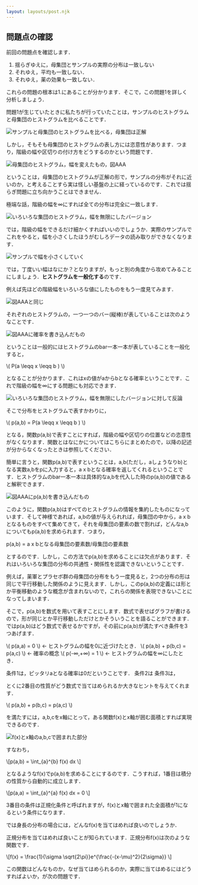 ```yaml
---
layout: layouts/post.njk
---
```


## 問題点の確認

前回の問題点を確認します．

1. 揺らぎゆえに，母集団とサンプルの実際の分布は一致しない
2. それゆえ，平均も一致しない．
3. それゆえ，薬の効果も一致しない．

これらの問題の根本は1.にあることが分かります．そこで，この問題1を詳しく分析しましょう．

問題1が生じていたときに私たちが行っていたことは，サンプルのヒストグラムと母集団のヒストグラムを比べることです．

![サンプルと母集団のヒストグラムを比べる，母集団は正解]()

しかし，そもそも母集団のヒストグラムの表し方には恣意性があります．つまり，階級の幅や区切りの付け方をどうするのかという問題です．

![母集団のヒストグラム，幅を変えたもの，図AAA]()

ということは，母集団のヒストグラムが正解の形で，サンプルの分布がそれに近いのか，と考えることすら実は怪しい基盤の上に経っているのです．これでは揺らぎ問題に立ち向かうことはできません．

極端な話，階級の幅を∞にすれば全ての分布は完全に一致します．

![いろいろな集団のヒストグラム，幅を無限にしたバージョン]()

では，階級の幅をできるだけ細かくすればいいのでしょうか．実際のサンプルでこれをやると，幅を小さくしたほうがむしろデータの読み取りができなくなります．

![サンプルで幅を小さくしていく]()

では，丁度いい幅はなにか？となりますが，もっと別の角度から攻めてみることにしましょう．**ヒストグラムを一般化する**のです．

例えば先ほどの階級幅をいろいろな値にしたものをもう一度見てみます．

![図AAAと同じ]()

それぞれのヒストグラムの，一つ一つのバー(縦棒)が表していることは次のようなことです．

![図AAAに確率を書き込んだもの]()

ということは一般的にはヒストグラムのbar一本一本が表していることを一般化すると，

\\( P(a \leqq x \leqq b ) \\)

となることが分かります．これはxの値がaからbとなる確率ということです．これで階級の幅を∞にする問題にも対応できます．

![いろいろな集団のヒストグラム，幅を無限にしたバージョンに対して反論]()

そこで分布をヒストグラムで表すかわりに，

\\( p(a,b) =  P(a \leqq x \leqq b ) \\) 

となる，関数p(a,b)で表すことにすれば，階級の幅や区切りの位置などの恣意性がなくなります．関数とはなにかについてはこちらにまとめたので，以降の記述が分からなくなったときは参照してください．

簡単に言うと，関数p(a,b)で表すということは，a,b(ただし，aしょうなりb)となる実数a,bをpに入力すると，a x bとなる確率を返してくれるということです．ヒストグラムのbar一本一本は具体的なa,bを代入した時のp(a,b)の値であると解釈できます．

![図AAAにp(a,b)を書き込んだもの]()

このように，関数p(a,b)はすべてのヒストグラムの情報を集約したものになっています．そして神様であれば，a,bの値が与えられれば，母集団の中から，a x bとなるものをすべて集めてきて，それを母集団の要素の数で割れば，どんなa,bについてもp(a,b)を求められます．つまり，

p(a,b) = a x bとなる母集団の要素数/母集団の要素数

とするのです．しかし，この方法でp(a,b)を求めることには欠点があります．それはいろいろな集団の分布の共通性・関係性を認識できないということです．

例えば，薬軍とプラセボ群の母集団の分布をもう一度見ると，2つの分布の形は同じで平行移動した関係のように見えます．しかし，このp(a,b)の定義には形とか平衡移動のような概念が含まれないので，これらの関係を表現できないことになってしまいます．

そこで，p(a,b)を数式を用いて表すことにします．数式で表せばグラフが書けるので，形が同じとか平行移動しただけとかそういうことを語ることができます．ではp(a,b)はどう数式で表せるかですが，その前にp(a,b)が満たすべき条件を3つあげます．

\\( p(a,a) = 0 \\) ← ヒストグラムの幅を0に近づけたとき．
\\( p(a,b) + p(b,c) = p(a,c) \\) ← 確率の概念
\\( p(-∞,+∞) = 1 \\)  ← ヒストグラムの幅を∞にしたとき．

条件1は，ピッタリaとなる確率は0だということです．
条件2は
条件3は，

とくに2番目の性質がどう数式で当てはめられるか大きなヒントを与えてくれます．

\\( p(a,b) + p(b,c) = p(a,c) \\)

を満たすには，a,b,cをx軸にとって，ある関数f(x)とx軸が囲む面積とすれば実現できるのです．

![f(x)とx軸のa,b,cで囲まれた部分]()

すなわち，

\\[p(a,b) =  \int_{a}^{b} f(x) dx \\]

となるようなf(x)でp(a,b)を求めることにするのです．こうすれば，1番目は積分の性質から自動的に成立します．

\\[p(a,a) =  \int_{a}^{a} f(x) dx = 0 \\]

3番目の条件は正規化条件と呼ばれますが，f(x)とx軸で囲まれた全面積が1になるという条件になります．

では身長の分布の場合には，どんなf(x)を当てはめれば良いのでしょうか．

正規分布を当てはめれば良いことが知られています．正規分布f(x)は次のような関数です．

\\[f(x) = \frac{1}{\sigma \sqrt{2\pi}}e^{\frac{-(x-\mu)^2}{2\sigma}} \\]

この関数はどんなものか，なぜ当てはめられるのか，実際に当てはめるにはどうすればよいか，が次の問題です．
